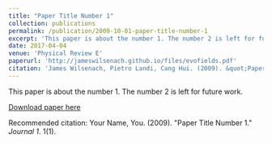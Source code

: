 ```yaml
---
title: "Paper Title Number 1"
collection: publications
permalink: /publication/2009-10-01-paper-title-number-1
excerpt: 'This paper is about the number 1. The number 2 is left for future work.<br/><img src='/images/evofields.png'>'
date: 2017-04-04
venue: 'Physical Review E'
paperurl: 'http://jameswilsenach.github.io/files/evofields.pdf'
citation: 'James Wilsenach, Pietro Landi, Cang Hui. (2009). &quot;Paper Title Number 1.&quot; <i>Journal 1</i>. 1(1).'
---
```

This paper is about the number 1. The number 2 is left for future work.

[Download paper here](http://academicpages.github.io/files/paper1.pdf)

Recommended citation: Your Name, You. (2009). "Paper Title Number 1." <i>Journal 1</i>. 1(1).